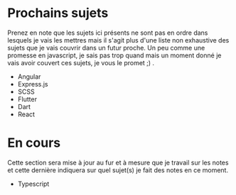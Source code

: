 # Prochains sujets

Prenez en note que les sujets ici présents ne sont pas en ordre dans lesquels je vais les mettres mais il s'agit plus d'une liste non exhaustive des sujets que je vais couvrir dans un futur proche. Un peu comme une promesse en javascript, je sais pas trop quand mais un moment donné je vais avoir couvert ces sujets, je vous le promet ;) .
- Angular
- Express.js
- SCSS
- Flutter
- Dart
- React
  
# En cours

Cette section sera mise à jour au fur et à mesure que je travail sur les notes et cette dernière indiquera sur quel sujet(s) je fait des notes en ce moment.
- Typescript